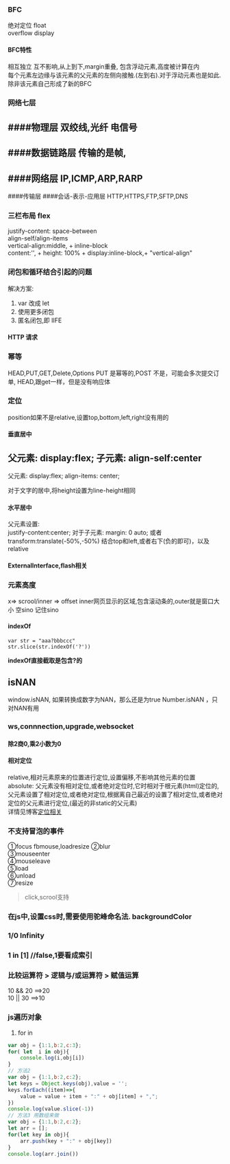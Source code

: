 ### BFC

绝对定位 float  
overflow display
#### BFC特性
相互独立 互不影响,从上到下,margin重叠, 包含浮动元素,高度被计算在内  
每个元素左边缘与该元素的父元素的左侧向接触.(左到右).对于浮动元素也是如此.除非该元素自己形成了新的BFC

### 网络七层
####物理层
双绞线,光纤  电信号
----
####数据链路层
传输的是帧,
----
####网络层
IP,ICMP,ARP,RARP
----
####传输层
####会话-表示-应用层
HTTP,HTTPS,FTP,SFTP,DNS

### 三栏布局 flex

justify-content: space-between  
align-self/align-items  
vertical-align:middle, + inline-block  
content:'', + height: 100% + display:inline-block,+ "vertical-align"  


### 闭包和循环结合引起的问题

解决方案:

1. var 改成 let
2. 使用更多闭包
3. 匿名闭包,即 IIFE

#### HTTP 请求
### 幂等
HEAD,PUT,GET,Delete,Options
PUT 是幂等的,POST 不是，可能会多次提交订单,
HEAD,跟get一样，但是没有响应体

### 定位
position如果不是relative,设置top,bottom,left,right没有用的
#### 垂直居中
父元素: display:flex;
子元素: align-self:center
----
父元素: display:flex;
align-items: center;
  
对于文字的居中,将height设置为line-height相同
#### 水平居中
父元素设置:  
justify-content:center;
对于子元素:
margin: 0 auto;
或者 transform:translate(-50%,-50%) 结合top和left,或者右下(负的即可)，以及relative

#### ExternalInterface,flash相关

### 元素高度
x=> scrool/inner => offset
inner网页显示的区域,包含滚动条的,outer就是窗口大小
空sino 记住sino

#### indexOf
```
var str = "aaa?bbbccc"
str.slice(str.indexOf('?'))
```
**indexOf直接截取是包含?的**

## isNAN
window.isNAN, 如果转换成数字为NAN，那么还是为true 
Number.isNAN ，只对NAN有用


### ws,connnection,upgrade,websocket

#### 除2商0,乘2小数为0


#### 相对定位
relative,相对元素原来的位置进行定位,设置偏移,不影响其他元素的位置    
absolute: 父元素没有相对定位,或者绝对定位时,它时相对于根元素(html)定位的,  
    父元素设置了相对定位,或者绝对定位,根据离自己最近的设置了相对定位,或者绝对定位的父元素进行定位,(最近的非static的父元素)  
    详情见博客[定位相关](https://www.runoob.com/w3cnote/css-position-static-relative-absolute-fixed.html)


### 不支持冒泡的事件 
①focus     fbmouse,loadresize
②blur  
③mouseenter  
④mouseleave  
⑤load  
⑥unload  
⑦resize  
> click,scrool支持

### 在js中,设置css时,需要使用驼峰命名法. backgroundColor
### 1/0  Infinity
### 1 in [1]  //false,1要看成索引
### 比较运算符 > 逻辑与/或运算符 > 赋值运算
10 && 20 ==>20  
10 || 30 ==>10

### js遍历对象
1. for in  
```js
var obj = {1:1,b:2,c:3};
for( let  i in obj){
    console.log(i,obj[i])
}
// 方法2
var obj = {1:1,b:2,c:2};
let keys = Object.keys(obj),value = '';
keys.forEach((item)=>{
    value = value + item + ":" + obj[item] + ",";
})
console.log(value.slice(-1))
// 方法3 用数组来做
var obj = {1:1,b:2,c:2};
let arr = [];
for(let key in obj){
    arr.push(key + ":" + obj[key])
}
console.log(arr.join())
```
